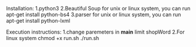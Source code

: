 Installation:
1.python3
2.Beautiful Soup
  for unix or linux system, you can run 
    apt-get install python-bs4
3.parser
  for unix or linux system, you can run 
    apt-get install python-lxml


Execution instructions:
1.change paremeters in __main__
  limit
  shopWord
2.For linux system
  chmod +x run.sh
  ./run.sh
